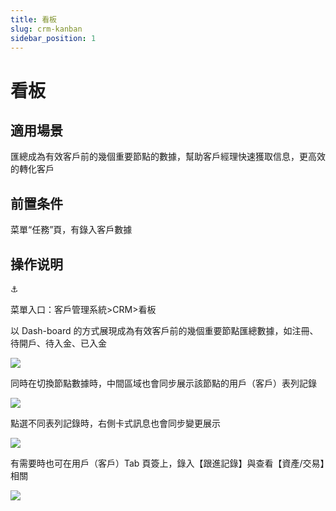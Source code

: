 ```yaml
---
title: 看板
slug: crm-kanban
sidebar_position: 1
---
```



# 看板

## 適用場景

匯總成為有效客戶前的幾個重要節點的數據，幫助客戶經理快速獲取信息，更高效的轉化客戶

## 前置条件

菜單“任務”頁，有錄入客戶數據

## 操作说明

<div class="callout callout-bg-6 callout-border-6">
<div class='callout-emoji'>⚓</div>
<p>菜單入口：客戶管理系統&gt;CRM&gt;看板</p>
</div>

以 Dash-board 的方式展現成為有效客戶前的幾個重要節點匯總數據，如注冊、待開戶、待入金、已入金

<img src="/assets/EF10b34s1oBUHkxAWuOcuFtlnZA.png" src-width="3206" src-height="1528" align="center"/>

同時在切換節點數據時，中間區域也會同步展示該節點的用戶（客戶）表列記錄

<img src="/assets/HYMUbRmkWoQtuRx5OUOc6PuFnQg.png" src-width="3230" src-height="1510" align="center"/>

點選不同表列記錄時，右側卡式訊息也會同步變更展示

<img src="/assets/BCAybRb9qoejEhxI4nQck6X9nqc.png" src-width="3222" src-height="1438" align="center"/>

有需要時也可在用戶（客戶）Tab 頁簽上，錄入【跟進記錄】與查看【資產/交易】相關

<img src="/assets/KSRhbaGd2oKfOIx1fXmcEAhcnJg.png" src-width="2404" src-height="1498" align="center"/>


